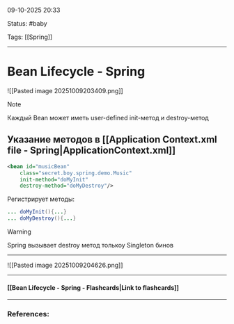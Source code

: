 
09-10-2025 20:33

Status: #baby 

Tags: [[Spring]]

---
# Bean Lifecycle - Spring

![[Pasted image 20251009203409.png]]


> [!note] 
> Каждый Bean может иметь user-defined init-метод и destroy-метод

## Указание методов в [[Application Context.xml file - Spring|ApplicationContext.xml]]

```xml
<bean id="musicBean" 
	class="secret.boy.spring.demo.Music"
	init-method="doMyInit"
	destroy-method="doMyDestroy"/>
```

Регистрирует методы:
```java
... doMyInit(){...}
... doMyDestroy(){...}
```


> [!warning]
> Spring вызывает destroy метод толькоу Singleton бинов

---

![[Pasted image 20251009204626.png]]

----
#### [[Bean Lifecycle - Spring - Flashcards|Link to flashcards]]



---
### References:

